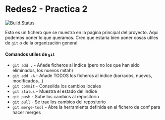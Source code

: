 
# Redes2 - Practica 2
[![Build Status](https://magnum.travis-ci.com/ManuelBlanc/redes2-practica2.svg?token=EUmKBkq6WKaWf4LZVtbE)](https://magnum.travis-ci.com/ManuelBlanc/redes2-practica2)

Esto es un fichero que se muestra en la pagina principal del proyecto.
Aqui podemos poner lo que queramos. Creo que estaria bien poner cosas
utiles de `git` o de la organización general.

#### Comandos utiles de `git`
* `git add .`   	        - Añade ficheros al indice (pero no los que han sido eliminados, los nuevos mitah)
* `git add -A`   	- Añade TODOS los ficheros al indice (borrados, nuevos, modificados...)
* `git commit`	        - Consolida los cambios locales
* `git status`	        - Muestra el estado del indice
* `git push`  	        - Sube los cambios al repositorio
* `git pull`  	        - Se trae los cambios del repositorio
* `git merge-tool`      - Abre la herramienta definida en el fichero de conf para hacer merges
